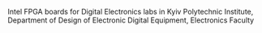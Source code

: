 Intel FPGA boards for Digital Electronics labs in Kyiv Polytechnic Institute, Department of Design of Electronic Digital Equipment, Electronics Faculty
